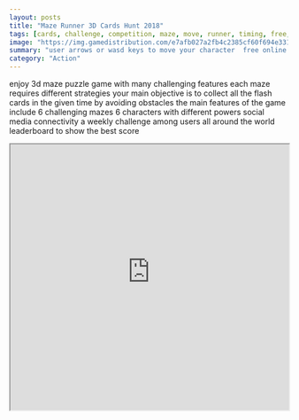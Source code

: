 ```yaml
---
layout: posts
title: "Maze Runner 3D Cards Hunt 2018"
tags: [cards, challenge, competition, maze, move, runner, timing, free, online, games, oyna, game, free, games, play, play, games]
image: "https://img.gamedistribution.com/e7afb027a2fb4c2385cf60f694e331e3-512x384.jpeg"
summary: "user arrows or wasd keys to move your character  free online games oyna game free games play play games"
category: "Action"
---
```


enjoy 3d maze puzzle game with many challenging features each maze requires different strategies your main objective is to collect all the flash cards in the given time by avoiding obstacles the main features of the game include 6 challenging mazes 6 characters with different powers social media connectivity a weekly challenge among users all around the world leaderboard to show the best score

<iframe width="100%" height="480px;" src="https://html5.gamedistribution.com/e7afb027a2fb4c2385cf60f694e331e3/"></iframe>